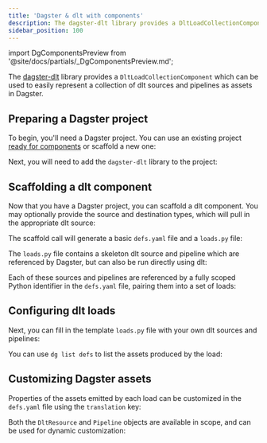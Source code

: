 ```yaml
---
title: 'Dagster & dlt with components'
description: The dagster-dlt library provides a DltLoadCollectionComponent, which can be used to represent a collection of dlt sources and pipelines as assets in Dagster.
sidebar_position: 100
---
```


import DgComponentsPreview from '@site/docs/partials/\_DgComponentsPreview.md';

<DgComponentsPreview />

The [dagster-dlt](/integrations/libraries/dlt) library provides a `DltLoadCollectionComponent` which can be used to easily represent a collection of dlt sources and pipelines as assets in Dagster.

## Preparing a Dagster project

To begin, you'll need a Dagster project. You can use an existing project [ready for components](/guides/labs/dg/incrementally-adopting-dg/migrating-project) or scaffold a new one:

<CliInvocationExample path="docs_snippets/docs_snippets/guides/components/integrations/dlt-component/1-scaffold-project.txt" />

Next, you will need to add the `dagster-dlt` library to the project:

<CliInvocationExample path="docs_snippets/docs_snippets/guides/components/integrations/dlt-component/2-add-dlt.txt" />

## Scaffolding a dlt component

Now that you have a Dagster project, you can scaffold a dlt component. You may optionally provide the source and destination types, which will pull in the appropriate dlt source:

<CliInvocationExample path="docs_snippets/docs_snippets/guides/components/integrations/dlt-component/3-scaffold-dlt-component.txt" />

The scaffold call will generate a basic `defs.yaml` file and a `loads.py` file:

<CliInvocationExample path="docs_snippets/docs_snippets/guides/components/integrations/dlt-component/4-tree.txt" />

The `loads.py` file contains a skeleton dlt source and pipeline which are referenced by Dagster, but can also be run directly using dlt:

<CodeExample
  path="docs_snippets/docs_snippets/guides/components/integrations/dlt-component/5-loads.py"
  title="my_project/defs/github_snowflake_ingest/loads.py"
  language="python"
/>

Each of these sources and pipelines are referenced by a fully scoped Python identifier in the `defs.yaml` file, pairing them into a set of loads:

<CodeExample
  path="docs_snippets/docs_snippets/guides/components/integrations/dlt-component/6-defs.yaml"
  title="my_project/defs/github_snowflake_ingest/defs.yaml"
  language="yaml"
/>

## Configuring dlt loads

Next, you can fill in the template `loads.py` file with your own dlt sources and pipelines:

<CodeExample
  path="docs_snippets/docs_snippets/guides/components/integrations/dlt-component/7-customized-loads.py"
  title="my_project/defs/github_snowflake_ingest/loads.py"
  language="python"
/>

<CodeExample
  path="docs_snippets/docs_snippets/guides/components/integrations/dlt-component/8-customized-defs.yaml"
  title="my_project/defs/github_snowflake_ingest/defs.yaml"
  language="yaml"
/>

You can use `dg list defs` to list the assets produced by the load:

<WideContent maxSize={1100}>
  <CliInvocationExample path="docs_snippets/docs_snippets/guides/components/integrations/dlt-component/9-list-defs.txt" />
</WideContent>

## Customizing Dagster assets

Properties of the assets emitted by each load can be customized in the `defs.yaml` file using the `translation` key:

<CodeExample
  path="docs_snippets/docs_snippets/guides/components/integrations/dlt-component/10-customized-defs.yaml"
  title="my_project/defs/github_snowflake_ingest/defs.yaml"
  language="yaml"
/>

<WideContent maxSize={1100}>
  <CliInvocationExample path="docs_snippets/docs_snippets/guides/components/integrations/dlt-component/11-list-defs.txt" />
</WideContent>

Both the `DltResource` and `Pipeline` objects are available in scope, and can be used for dynamic customization:

<CodeExample
  path="docs_snippets/docs_snippets/guides/components/integrations/dlt-component/12-customized-defs.yaml"
  title="my_project/defs/github_snowflake_ingest/defs.yaml"
  language="yaml"
/>

